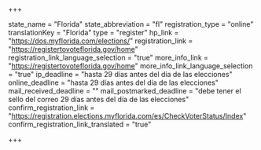 +++

state_name = "Florida"
state_abbreviation = "fl"
registration_type = "online"
translationKey = "Florida"
type = "register"
hp_link = "https://dos.myflorida.com/elections/"
registration_link = "https://registertovoteflorida.gov/home"
registration_link_language_selection = "true"
more_info_link = "https://registertovoteflorida.gov/home"
more_info_link_language_selection = "true"
ip_deadline = "hasta 29 días antes del día de las elecciones"
online_deadline = "hasta 29 días antes del día de las elecciones"
mail_received_deadline = ""
mail_postmarked_deadline = "debe tener el sello del correo 29 días antes del día de las elecciones"
confirm_registration_link = "https://registration.elections.myflorida.com/es/CheckVoterStatus/Index"
confirm_registration_link_translated = "true"

+++